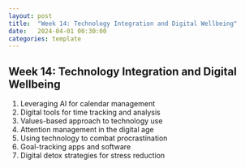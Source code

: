 ```yaml
---
layout: post
title:  "Week 14: Technology Integration and Digital Wellbeing"
date:   2024-04-01 00:30:00
categories: template
---
```



## Week 14: Technology Integration and Digital Wellbeing
1. Leveraging AI for calendar management
2. Digital tools for time tracking and analysis
3. Values-based approach to technology use
4. Attention management in the digital age
5. Using technology to combat procrastination
6. Goal-tracking apps and software
7. Digital detox strategies for stress reduction

